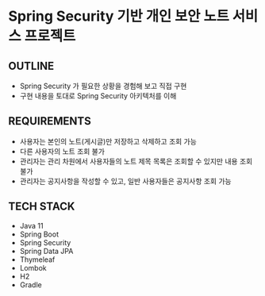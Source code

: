 # Spring Security 기반 개인 보안 노트 서비스 프로젝트

## OUTLINE
- Spring Security 가 필요한 상황을 경험해 보고 직접 구현
- 구현 내용을 토대로 Spring Security 아키텍처를 이해

## REQUIREMENTS
- 사용자는 본인의 노트(게시글)만 저장하고 삭제하고 조회 가능
- 다른 사용자의 노트 조회 불가
- 관리자는 관리 차원에서 사용자들의 노트 제목 목록은 조회할 수 있지만 내용 조회 불가
- 관리자는 공지사항을 작성할 수 있고, 일반 사용자들은 공지사항 조회 가능

## TECH STACK
- Java 11
- Spring Boot
- Spring Security
- Spring Data JPA
- Thymeleaf
- Lombok
- H2
- Gradle